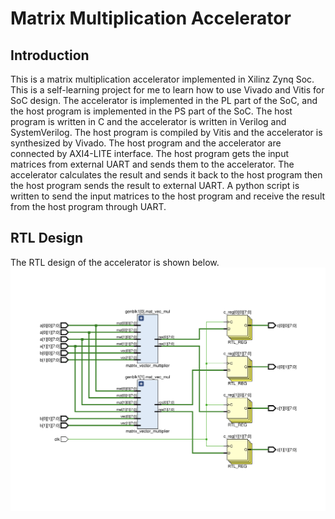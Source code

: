 # Matrix Multiplication Accelerator

## Introduction
This is a matrix multiplication accelerator implemented in Xilinz Zynq Soc. This is a self-learning project for me to learn how to use Vivado and Vitis for SoC design. The accelerator is implemented in the PL part of the SoC, and the host program is implemented in the PS part of the SoC. The host program is written in C and the accelerator is written in Verilog and SystemVerilog. The host program is compiled by Vitis and the accelerator is synthesized by Vivado. The host program and the accelerator are connected by AXI4-LITE interface. The host program gets the input matrices from external UART and sends them to the accelerator. The accelerator calculates the result and sends it back to the host program then the host program sends the result to external UART. A python script is written to send the input matrices to the host program and receive the result from the host program through UART.

## RTL Design
The RTL design of the accelerator is shown below. 
![alt text](https://github.com/dakshinatharindu/matrix-multiplier-accelerator/blob/main/images/rtl-sch.png)